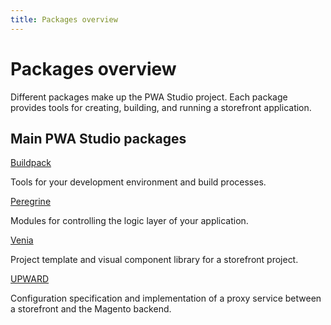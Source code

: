 ```yaml
---
title: Packages overview
---
```


# Packages overview

Different packages make up the PWA Studio project.
Each package provides tools for creating, building, and running a storefront application.

<DiscoverBlock width="100%" slots="heading, link, text"/>

## Main PWA Studio packages

[Buildpack](buildpack/)

Tools for your development environment and build processes.

<DiscoverBlock width="100%" slots="link, text"/>

[Peregrine](peregrine/)

Modules for controlling the logic layer of your application.

<DiscoverBlock width="100%" slots="link, text"/>

[Venia](venia/)

Project template and visual component library for a storefront project.

<DiscoverBlock width="100%" slots="link, text"/>

[UPWARD](upward/)

Configuration specification and implementation of a proxy service between a storefront and the Magento backend.

